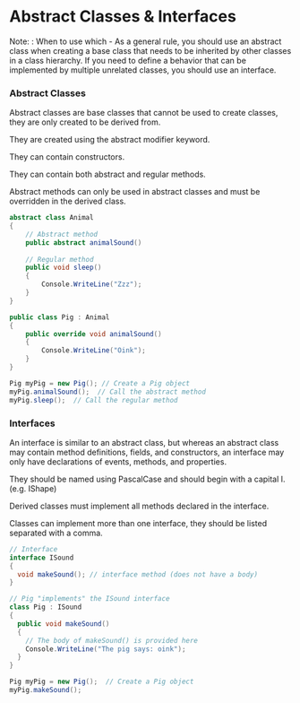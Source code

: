 # Abstract Classes & Interfaces

Note:
: When to use which - As a general rule, you should use an abstract class when creating a base class that needs to be inherited
by other classes in a class hierarchy. If you need to define a behavior that can be implemented by multiple
unrelated classes, you should use an interface.

### Abstract Classes

Abstract classes are base classes that cannot be used to create classes, they are only created to be derived from.

They are created using the abstract modifier keyword.

They can contain constructors.

They can contain both abstract and regular methods.

Abstract methods can only be used in abstract classes and must be overridden in the derived class.

```C#
abstract class Animal
{
    // Abstract method
    public abstract animalSound() 
    
    // Regular method
    public void sleep()
    {
        Console.WriteLine("Zzz");
    }
}

public class Pig : Animal
{
    public override void animalSound()
    {
        Console.WriteLine("Oink");
    }
}

Pig myPig = new Pig(); // Create a Pig object
myPig.animalSound();  // Call the abstract method
myPig.sleep();  // Call the regular method
```

### Interfaces

An interface is similar to an abstract class, but whereas an abstract class may contain method definitions,
fields, and constructors, an interface may only have declarations of events, methods, and properties.

They should be named using PascalCase and should begin with a capital I. (e.g. IShape)

Derived classes must implement all methods declared in the interface.

Classes can implement more than one interface, they should be listed separated with a comma.

```C#
// Interface
interface ISound
{
  void makeSound(); // interface method (does not have a body)
}

// Pig "implements" the ISound interface
class Pig : ISound
{
  public void makeSound() 
  {
    // The body of makeSound() is provided here
    Console.WriteLine("The pig says: oink");
  }
}

Pig myPig = new Pig();  // Create a Pig object
myPig.makeSound();
```
